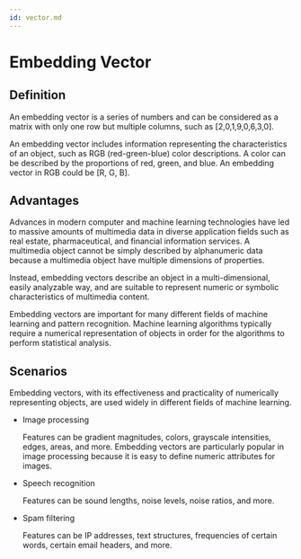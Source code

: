 ```yaml
---
id: vector.md
---
```


# Embedding Vector

## Definition

An embedding vector is a series of numbers and can be considered as a matrix with only one row but multiple columns, such as \[2,0,1,9,0,6,3,0\].

An embedding vector includes information representing the characteristics of an object, such as RGB (red-green-blue) color descriptions. A color can be described by the proportions of red, green, and blue. An embedding vector in RGB could be \[R, G, B\].

## Advantages

Advances in modern computer and machine learning technologies have led to massive amounts of multimedia data in diverse application fields such as real estate, pharmaceutical, and financial information services. A multimedia object cannot be simply described by alphanumeric data because a multimedia object have multiple dimensions of properties. 

Instead, embedding vectors describe an object in a multi-dimensional, easily analyzable way, and are suitable to represent numeric or symbolic characteristics of multimedia content.

Embedding vectors are important for many different fields of machine learning and pattern recognition. Machine learning algorithms typically require a numerical representation of objects in order for the algorithms to perform statistical analysis.

## Scenarios

Embedding vectors, with its effectiveness and practicality of numerically representing objects, are used widely in different fields of machine learning. 

- Image processing

  Features can be gradient magnitudes, colors, grayscale intensities, edges, areas, and more. Embedding vectors are particularly popular in image processing because it is easy to define numeric attributes for images.

- Speech recognition

  Features can be sound lengths, noise levels, noise ratios, and more.

- Spam filtering

  Features can be IP addresses, text structures, frequencies of certain words, certain email headers, and more.


